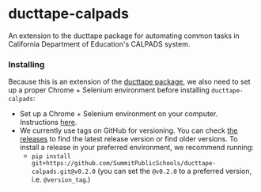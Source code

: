 # ducttape-calpads
An extension to the ducttape package for automating common tasks in California Department of Education's CALPADS system.

### Installing
Because this is an extension of the [ducttape package](https://github.com/SummitPublicSchools/ducttape), we also need to set up a proper Chrome + Selenium environment before installing `ducttape-calpads`:
- Set up a Chrome + Selenium environment on your computer. Instructions [here](https://medium.com/@patrick.yoho11/installing-selenium-and-chromedriver-on-windows-e02202ac2b08).
- We currently use tags on GitHub for versioning. You can check [the releases](https://github.com/SummitPublicSchools/ducttape-calpads/releases) to find the latest release version or find older versions. To install a release in your preferred environment, we recommend running: 
    - `pip install git+https://github.com/SummitPublicSchools/ducttape-calpads.git@v0.2.0` (you can set the `@v0.2.0` to a preferred version, i.e. `@version_tag`.)